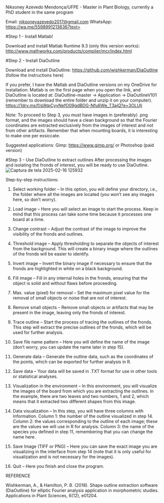 Niksoney Azevedo Mendonça/UFPE - Master in Plant Biology, currently a PhD student in the same program

Email: niksoneyazevedo2017@gmail.com
WhatsApp: https://wa.me/55989912136367text=

#Step 1 - Install Matlab!

Download and install Matlab Runtime 9.3 (only this version works):
http://www.mathworks.com/products/compiler/mcr/index.html

#Step 2 - Install DiaOutline

Download and install DiaOutline:
https://github.com/wishkerman/DiaOutline (follow the instructions here)

If you prefer, I have the Matlab and DiaOutline versions on my OneDrive for installation:
Matlab is on the first page when you open the link, and DiaOutline is located at: DiaOutline-master -> Application -> DiaOutlineV101 (remember to download the entire folder and unzip it on your computer).
https://1drv.ms/f/slAtpCyyNefO09gdBDG-Nfu6We_T3ajQ?e=3OLUIj

Note: To proceed to Step 3, you must have images in (preferably) .png format, and the images should have a clean background so that the Fourier coordinates are extracted exclusively from the images of interest and not from other artifacts. Remember that when mounting boards, it is interesting to make one per exsiccate.

Suggested applications:
Gimp: https://www.gimp.org/ or Photoshop (paid version)

#Step 3 - Use DiaOutline to extract outlines
After processing the images and isolating the fronds of interest, you will be ready to use DiaOutline.
![Captura de tela 2025-02-16 125932](https://github.com/user-attachments/assets/86166440-f378-41fb-bdb0-a2a29911508c)

Step-by-step instructions:

1. Select working folder – In this option, you will define your directory, i.e., the folder where all the images are located (you won’t see any images here, so don’t worry).

2. Load image – Here you will select an image to start the process. Keep in mind that this process can take some time because it processes one board at a time.

3. Change contrast – Adjust the contrast of the image to improve the visibility of the fronds and outlines.

4. Threshold image – Apply thresholding to separate the objects of interest from the background. This will create a binary image where the outlines of the fronds will be easier to identify.

5. Invert image – Invert the binary image if necessary to ensure that the fronds are highlighted in white on a black background.

6. Fill image – Fill in any internal holes in the fronds, ensuring that the object is solid and without flaws before proceeding.

7. Max. value (pixel) for removal – Set the maximum pixel value for the removal of small objects or noise that are not of interest.

8. Remove small objects – Remove small objects or artifacts that may be present in the image, leaving only the fronds of interest.

9. Trace outline – Start the process of tracing the outlines of the fronds. This step will extract the precise outlines of the fronds, which will be used for further analysis.

10. Save file name pattern – Here you will define the name of the image (don’t worry, you can update the name later in step 15).

11. Generate data – Generate the outline data, such as the coordinates of the points, which can be exported for further analysis in R.

12. Save data – Your data will be saved in .TXT format for use in other tools or statistical analyses.

13. Visualization in the environment – In this environment, you will visualize the images of the board from which you are extracting the outlines. In the example, there are two leaves and two numbers, 1 and 2, which means that it extracted two different shapes from this image.

14. Data visualization – In this step, you will have three columns with information. Column 1: the number of the outline visualized in step 14. Column 2: the values corresponding to the outline of each image; these are the values we will use in R for analysis. Column 3: the name of the species you defined in step 11, remembering that you can change the name here.

15. Save Image (TIFF or PNG) – Here you can save the exact image you are visualizing in the interface from step 14 (note that it is only useful for visualization and is not necessary for the images).

16. Quit – Here you finish and close the program.

REFERENCE

Wishkerman, A., & Hamilton, P. B. (2018). Shape outline extraction software (DiaOutline) for elliptic Fourier analysis application in morphometric studies. Applications in Plant Sciences, 6(12), e01204.
